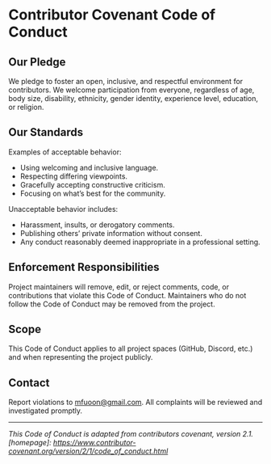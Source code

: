 # Contributor Covenant Code of Conduct

## Our Pledge

We pledge to foster an open, inclusive, and respectful environment for contributors. We welcome participation from everyone, regardless of age, body size, disability, ethnicity, gender identity, experience level, education, or religion.

## Our Standards

Examples of acceptable behavior:
- Using welcoming and inclusive language.
- Respecting differing viewpoints.
- Gracefully accepting constructive criticism.
- Focusing on what’s best for the community.

Unacceptable behavior includes:
- Harassment, insults, or derogatory comments.
- Publishing others’ private information without consent.
- Any conduct reasonably deemed inappropriate in a professional setting.

## Enforcement Responsibilities

Project maintainers will remove, edit, or reject comments, code, or contributions that violate this Code of Conduct. Maintainers who do not follow the Code of Conduct may be removed from the project.

## Scope

This Code of Conduct applies to all project spaces (GitHub, Discord, etc.) and when representing the project publicly.

## Contact

Report violations to [mfuoon@gmail.com](mfuoon@gmail.com). All complaints will be reviewed and investigated promptly.

---

*This Code of Conduct is adapted from contributors covenant, version 2.1.  
[homepage]: https://www.contributor-covenant.org/version/2/1/code_of_conduct.html*